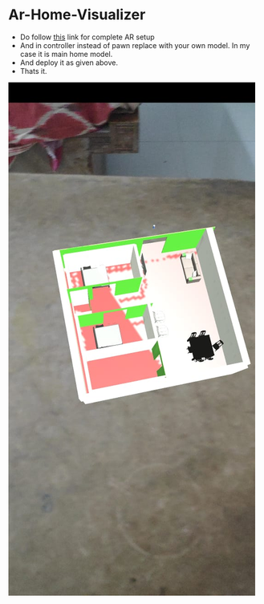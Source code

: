 # Ar-Home-Visualizer

* Do follow [this](https://developers.google.com/ar/develop/unity/quickstart-android) link for complete AR setup
* And in controller instead of pawn replace with your own model. In my case it is main home model.
* And deploy it as given above.
* Thats it.

![img](https://github.com/saikrishna759/Ar-Home-Visualizer/blob/master/arhome.jpg)

